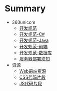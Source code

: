 # Summary

* 360unicom
	* [开发规范](360unicom/开发规范.md) 
	* [开发规范-C#](360unicom/开发规范-C#.md)
	* [开发规范-Java](360unicom/开发规范-java.md)  
	* [开发规范-前端](360unicom/开发规范-前端.md) 
	* [开发规范-数据库](360unicom/开发规范-数据库.md) 
	* [服务器部署须知](360unicom/项目部署须知.md)
* 资源
	* [Web前端资源](360unicom/Web前端.md) 
	* [CSS代码片段](360unicom/CSS代码片段.md)
	* [JS代码片段](360unicom/JS代码片段.md)
